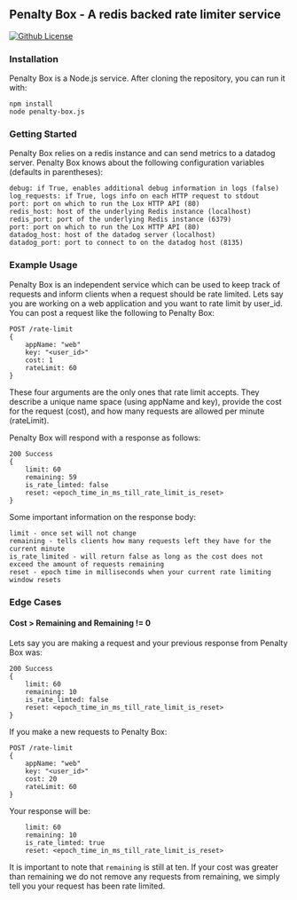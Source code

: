 ## Penalty Box - A redis backed rate limiter service
[![Github License](https://img.shields.io/github/license/gamechanger/lox.svg)](https://github.com/gamechanger/lox/blob/master/LICENSE)

### Installation
Penalty Box is a Node.js service. After cloning the repository, you can run it with:
```
npm install
node penalty-box.js
```

### Getting Started
Penalty Box relies on a redis instance and can send metrics to a datadog server.
Penalty Box knows about the following configuration variables (defaults in parentheses):
```
debug: if True, enables additional debug information in logs (false)
log_requests: if True, logs info on each HTTP request to stdout
port: port on which to run the Lox HTTP API (80)
redis_host: host of the underlying Redis instance (localhost)
redis_port: port of the underlying Redis instance (6379)
port: port on which to run the Lox HTTP API (80)
datadog_host: host of the datadog server (localhost)
datadog_port: port to connect to on the datadog host (8135)
```

### Example Usage
Penalty Box is an independent service which can be used to keep track of requests and inform clients when a request should be rate limited.
Lets say you are working on a web application and you want to rate limit by user_id. You can post a request like the following to Penalty Box:
```
POST /rate-limit
{
    appName: "web"
    key: "<user_id>"
    cost: 1
    rateLimit: 60
}
```
These four arguments are the only ones that rate limit accepts.  They describe a unique name space (using appName and key), provide the cost for the request (cost), and how many requests are allowed per minute (rateLimit).

Penalty Box will respond with a response as follows:
```
200 Success
{
    limit: 60
    remaining: 59
    is_rate_limted: false
    reset: <epoch_time_in_ms_till_rate_limit_is_reset>
}
```

Some important information on the response body:
```
limit - once set will not change
remaining - tells clients how many requests left they have for the current minute
is_rate_limited - will return false as long as the cost does not exceed the amount of requests remaining
reset - epoch time in milliseconds when your current rate limiting window resets
```

### Edge Cases
#### Cost > Remaining and Remaining != 0
Lets say you are making a request and your previous response from Penalty Box was:
```
200 Success
{
    limit: 60
    remaining: 10
    is_rate_limted: false
    reset: <epoch_time_in_ms_till_rate_limit_is_reset>
}
```

If you make a new requests to Penalty Box:
```
POST /rate-limit
{
    appName: "web"
    key: "<user_id>"
    cost: 20
    rateLimit: 60
}
```

Your response will be:
```
    limit: 60
    remaining: 10
    is_rate_limted: true
    reset: <epoch_time_in_ms_till_rate_limit_is_reset>
```

It is important to note that `remaining` is still at ten. If your cost was greater than remaining we do not remove any requests from remaining, we simply tell you your request has been rate limited.
